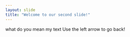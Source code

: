 ```yaml
---
layout: slide
title: "Welcome to our second slide!"
---
```

what do you mean my text
Use the left arrow to go back!
